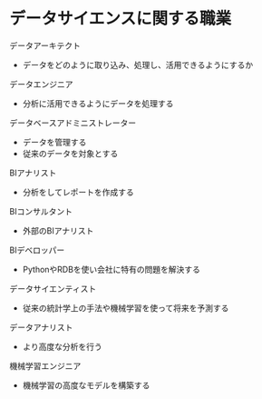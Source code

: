 # データサイエンスに関する職業

データアーキテクト
- データをどのように取り込み、処理し、活用できるようにするか

データエンジニア
- 分析に活用できるようにデータを処理する

データベースアドミニストレーター
- データを管理する
- 従来のデータを対象とする

BIアナリスト
- 分析をしてレポートを作成する

BIコンサルタント
- 外部のBIアナリスト

BIデベロッパー
- PythonやRDBを使い会社に特有の問題を解決する

データサイエンティスト
- 従来の統計学上の手法や機械学習を使って将来を予測する

データアナリスト
- より高度な分析を行う

機械学習エンジニア
- 機械学習の高度なモデルを構築する